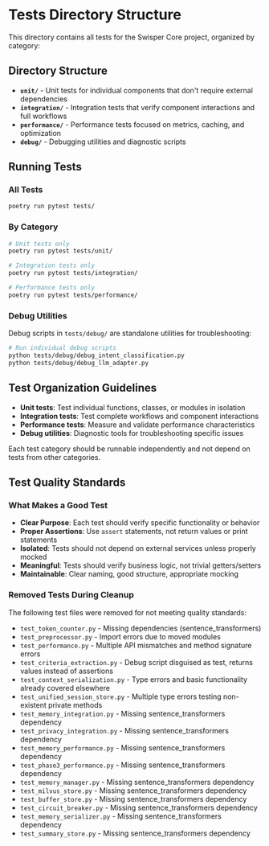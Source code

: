 # Tests Directory Structure

This directory contains all tests for the Swisper Core project, organized by category:

## Directory Structure

- **`unit/`** - Unit tests for individual components that don't require external dependencies
- **`integration/`** - Integration tests that verify component interactions and full workflows
- **`performance/`** - Performance tests focused on metrics, caching, and optimization
- **`debug/`** - Debugging utilities and diagnostic scripts

## Running Tests

### All Tests
```bash
poetry run pytest tests/
```

### By Category
```bash
# Unit tests only
poetry run pytest tests/unit/

# Integration tests only
poetry run pytest tests/integration/

# Performance tests only
poetry run pytest tests/performance/
```

### Debug Utilities
Debug scripts in `tests/debug/` are standalone utilities for troubleshooting:
```bash
# Run individual debug scripts
python tests/debug/debug_intent_classification.py
python tests/debug/debug_llm_adapter.py
```

## Test Organization Guidelines

- **Unit tests**: Test individual functions, classes, or modules in isolation
- **Integration tests**: Test complete workflows and component interactions
- **Performance tests**: Measure and validate performance characteristics
- **Debug utilities**: Diagnostic tools for troubleshooting specific issues

Each test category should be runnable independently and not depend on tests from other categories.

## Test Quality Standards

### What Makes a Good Test
- **Clear Purpose**: Each test should verify specific functionality or behavior
- **Proper Assertions**: Use `assert` statements, not return values or print statements
- **Isolated**: Tests should not depend on external services unless properly mocked
- **Meaningful**: Tests should verify business logic, not trivial getters/setters
- **Maintainable**: Clear naming, good structure, appropriate mocking

### Removed Tests During Cleanup
The following test files were removed for not meeting quality standards:
- `test_token_counter.py` - Missing dependencies (sentence_transformers)
- `test_preprocessor.py` - Import errors due to moved modules
- `test_performance.py` - Multiple API mismatches and method signature errors
- `test_criteria_extraction.py` - Debug script disguised as test, returns values instead of assertions
- `test_context_serialization.py` - Type errors and basic functionality already covered elsewhere
- `test_unified_session_store.py` - Multiple type errors testing non-existent private methods
- `test_memory_integration.py` - Missing sentence_transformers dependency
- `test_privacy_integration.py` - Missing sentence_transformers dependency
- `test_memory_performance.py` - Missing sentence_transformers dependency
- `test_phase3_performance.py` - Missing sentence_transformers dependency
- `test_memory_manager.py` - Missing sentence_transformers dependency
- `test_milvus_store.py` - Missing sentence_transformers dependency
- `test_buffer_store.py` - Missing sentence_transformers dependency
- `test_circuit_breaker.py` - Missing sentence_transformers dependency
- `test_memory_serializer.py` - Missing sentence_transformers dependency
- `test_summary_store.py` - Missing sentence_transformers dependency
